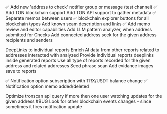 ✅ Add new 'address to check' notifier group or message (test channel)
✅ Add TON blockchain support
Add TON API support to gather metadata
✅ Separate memos between users
✅ blockchain explorer buttons for all blockchain types
Add known scam description and links
✅ Add memo review and editor capabilities
Add LLM pattern analyzer, when address submitted for Checks
Add connected address seek for the given address recipients and senders

DeepLinks to individual reports
Enrich AI data from other reports related to addresses interacted with analyzed
Provide individual reports deeplinks inside generated reports
Use all type of reports recorded for the given address and related addresses
Seed phrase scan
Add evidance images save to reports

✅ Notification option subscription with TRX/USDT balance change
✅ Notification option memo added/deleted

Optimize tronscan api query if more then one user watching updates for the given address
#BUG Look for other blockchain events changes - since sometimes it fires notification update